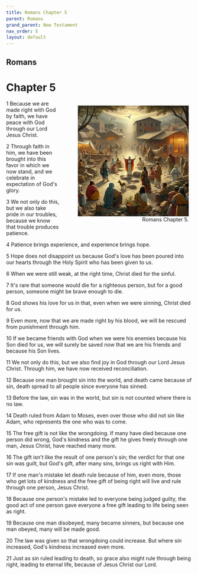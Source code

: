 ```yaml
---
title: Romans Chapter 5
parent: Romans
grand_parent: New Testament
nav_order: 5
layout: default
---
```


## Romans

# Chapter 5

<figure style="float: right; margin-right: 10px;">
    <img src="/assets/Image/Romans/500/5.jpg" alt="Romans Chapter 5" style="width: 300px; height: 300px; float: right;padding-left: 10px;"/>
    <figcaption style="clear: both;text-align: right;">Romans Chapter 5.</figcaption>
</figure>
1 Because we are made right with God by faith, we have peace with God through our Lord Jesus Christ.

2 Through faith in him, we have been brought into this favor in which we now stand, and we celebrate in expectation of God's glory.

3 We not only do this, but we also take pride in our troubles, because we know that trouble produces patience.

4 Patience brings experience, and experience brings hope.

5 Hope does not disappoint us because God's love has been poured into our hearts through the Holy Spirit who has been given to us.

6 When we were still weak, at the right time, Christ died for the sinful.

7 It's rare that someone would die for a righteous person, but for a good person, someone might be brave enough to die.

8 God shows his love for us in that, even when we were sinning, Christ died for us.

9 Even more, now that we are made right by his blood, we will be rescued from punishment through him.

10 If we became friends with God when we were his enemies because his Son died for us, we will surely be saved now that we are his friends and because his Son lives.

11 We not only do this, but we also find joy in God through our Lord Jesus Christ. Through him, we have now received reconciliation.

12 Because one man brought sin into the world, and death came because of sin, death spread to all people since everyone has sinned.

13 Before the law, sin was in the world, but sin is not counted where there is no law.

14 Death ruled from Adam to Moses, even over those who did not sin like Adam, who represents the one who was to come.

15 The free gift is not like the wrongdoing. If many have died because one person did wrong, God's kindness and the gift he gives freely through one man, Jesus Christ, have reached many more.

16 The gift isn't like the result of one person's sin; the verdict for that one sin was guilt, but God's gift, after many sins, brings us right with Him.

17 If one man's mistake let death rule because of him, even more, those who get lots of kindness and the free gift of being right will live and rule through one person, Jesus Christ.

18 Because one person's mistake led to everyone being judged guilty, the good act of one person gave everyone a free gift leading to life being seen as right.

19 Because one man disobeyed, many became sinners, but because one man obeyed, many will be made good.

20 The law was given so that wrongdoing could increase. But where sin increased, God's kindness increased even more.

21 Just as sin ruled leading to death, so grace also might rule through being right, leading to eternal life, because of Jesus Christ our Lord.


